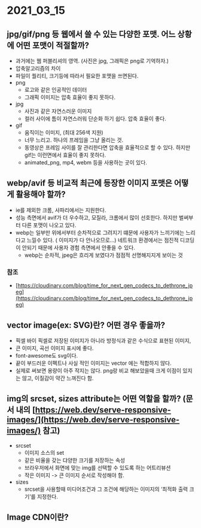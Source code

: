 # 2021_03_15

## jpg/gif/png 등 웹에서 쓸 수 있는 다양한 포맷. 어느 상황에 어떤 포맷이 적절할까?
- 과거에는 웹 퍼블리셔의 영역. (사진은 jpg, 그래픽은 png로 기억하자.)
- 압축알고리즘의 차이
- 파일이 퀄리티, 크기등에 따라서 필요한 포맷을 쓰면된다.
- png
	- 로고와 같은 인공적인 데이터
	- 그래픽 이미지는 압축 효율이 좋지 못하다.
- jpg
	- 사진과 같은 자연스러운 이미지
	- 컬러 사이에 틈이 자연스러워 단순화 하기 쉽다. 압축 효율이 좋다.
- gif
	- 움직이는 이미지, (최대 256색 지원)
	- 너무 느리고. 하나의 프레임을 그냥 올리는 것.
	- 동영상은 프레임 사이를 잘 관리한다면 압축을 효율적으로 할 수 있다. 하지만 gif는 이런면에서 효율이 좋지 못하다.
	- animated_png, mp4, webm 등을 사용하는 곳이 있다.

## webp/avif 등 비교적 최근에 등장한 이미지 포맷은 어떻게 활용해야 할까?
- ie를 제외한 크롬, 사파리에서는 지원한다.
- 성능 측면에서 avif가 더 우수하고, 모질라, 크롬에서 많이 선호한다. 하지만 벌써부터 다른 포맷이 나오고 있다. 
- webp는 일부만 위에서부터 순차적으로 그려지기 떄문에 사용자가 느끼기에는 느리다고 느낄수 있다. ( 이미지가 다 안나오므로...) 네트워크 환경에서는 점진적 디코딩이 안되기 때문에 사용자 경험 측면에서 안좋을 수 있다. 
	- webp는 순차적, jpeg은 흐리게 보였다가 점점적 선명해지지게 보이는 것

### 참조

- [https://cloudinary.com/blog/time_for_next_gen_codecs_to_dethrone_jpeg](https://cloudinary.com/blog/time_for_next_gen_codecs_to_dethrone_jpeg)

## vector image(ex: SVG)란? 어떤 경우 좋을까?

- 픽셀 바이 픽셀로 저장된 이미지가 아니라 방정식과 같은 수식으로 표현된 이미지,
- 큰 이미지, 곡선 이미지 표시에 좋다.
- font-awesome도 svg이다. 
- 끝이 부드러운 이펙트나 사실 적인 이미지는 vector 에는 적합하지 않다.
- 실제로 써보면 용량이 아주 작지는 않다. png랑 비교 해보았을때 크게 이점이 있지는 않고, 이질감이 약간 느껴진다 함.

## img의 srcset, sizes attribute는 어떤 역할을 할까? (문서 내의 [https://web.dev/serve-responsive-images/](https://web.dev/serve-responsive-images/) 참고)

- srcset
	- 이미지 소스의 set
	- 같은 비율을 갖는 댜양한 크기를 저장하는 속성
	- 브라우저에서 화면에 맞는 img를 선택할 수 있도록 하는 어트리뷰션
	- 작은 이미지 -> 큰 이미지 순서로 작성해야 함.
- sizes
	- srcset을 사용할때 미디어조건과 그 조건에 해당하는 이미지의 ‘최적화 출력 크기’를 지정한다.

## Image CDN이란?